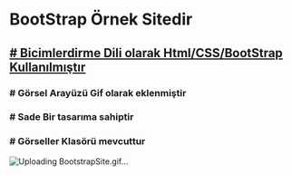 # BootStrap Örnek Sitedir
<h2> <u> # Bicimlerdirme Dili olarak  Html/CSS/BootStrap Kullanılmıştır</h2> </u>
<h3> # Görsel Arayüzü  Gif olarak eklenmiştir</h3> 
<h3> # Sade Bir tasarıma sahiptir</h3>
<h3> # Görseller Klasörü mevcuttur </h3> 



![Uploading BootstrapSite.gif…]()

